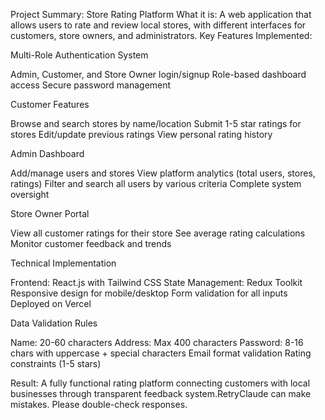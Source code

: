 Project Summary: Store Rating Platform
What it is:
A web application that allows users to rate and review local stores, with different interfaces for customers, store owners, and administrators.
Key Features Implemented:

Multi-Role Authentication System

Admin, Customer, and Store Owner login/signup
Role-based dashboard access
Secure password management


Customer Features

Browse and search stores by name/location
Submit 1-5 star ratings for stores
Edit/update previous ratings
View personal rating history


Admin Dashboard

Add/manage users and stores
View platform analytics (total users, stores, ratings)
Filter and search all users by various criteria
Complete system oversight


Store Owner Portal

View all customer ratings for their store
See average rating calculations
Monitor customer feedback and trends


Technical Implementation

Frontend: React.js with Tailwind CSS
State Management: Redux Toolkit
Responsive design for mobile/desktop
Form validation for all inputs
Deployed on Vercel


Data Validation Rules

Name: 20-60 characters
Address: Max 400 characters
Password: 8-16 chars with uppercase + special characters
Email format validation
Rating constraints (1-5 stars)



Result: A fully functional rating platform connecting customers with local businesses through transparent feedback system.RetryClaude can make mistakes. Please double-check responses.

